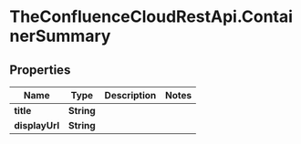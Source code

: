 # TheConfluenceCloudRestApi.ContainerSummary

## Properties
Name | Type | Description | Notes
------------ | ------------- | ------------- | -------------
**title** | **String** |  | 
**displayUrl** | **String** |  | 
